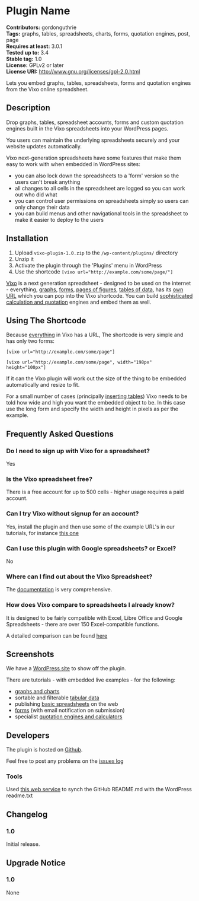 # Plugin Name #
**Contributors:** gordonguthrie  
**Tags:** graphs, tables, spreadsheets, charts, forms, quotation engines, post, page  
**Requires at least:** 3.0.1  
**Tested up to:** 3.4  
**Stable tag:** 1.0  
**License:** GPLv2 or later  
**License URI:** http://www.gnu.org/licenses/gpl-2.0.html  

Lets you embed graphs, tables, spreadsheets, forms and quotation engines from the Vixo online spreadsheet.

## Description ##

Drop graphs, tables, spreadsheet accounts, forms and custom quotation engines built in the Vixo spreadsheets into your WordPress pages.

You users can maintain the underlying spreadsheets securely and your website updates automatically.

Vixo next-generation spreadsheets have some features that make them easy to work with when embedded in WordPress sites:

* you can also lock down the spreadsheets to a 'form' version so the users can't break anything
* all changes to all cells in the spreadsheet are logged so you can work out who did what
* you can control user permissions on spreadsheets simply so users can only change their data
* you can build menus and other navigational tools in the spreadsheet to make it easier to deploy to the users

## Installation ##

1. Upload `vixo-plugin-1.0.zip` to the `/wp-content/plugins/` directory
1. Unzip it
1. Activate the plugin through the 'Plugins' menu in WordPress
1. Use the shortcode `[vixo url="http://example.com/some/page/"]`

[Vixo](http://vixo.com) is a next generation spreadsheet - designed to be used on the internet - everything, [graphs](http://wordpress.vixo.com/index.php/publish-graphs-on-wordpress/), [forms](http://wordpress.vixo.com/index.php/embeddable-vixo-forms/), [pages of figures](http://wordpress.vixo.com/index.php/publishing-figures-on-wordpress-with-a-vixo-spreadsheet/), [tables of data](http://wordpress.vixo.com/index.php/inserting-spreadsheet-tables-into-wordpress/), has its [own URL](http://wordpress.vixo.com/index.php/vixo-embeddable-urls/) which you can pop into the Vixo shortcode. You can build [sophisticated calculation and quotation](http://wordpress.vixo.com/index.php/building-a-calculator-or-quote-engine/) engines and embed them as well.

## Using The Shortcode ##

Because [everything](http://wordpress.vixo.com/index.php/embeddable-vixo-forms/) in Vixo has a URL, The shortcode is very simple and has only  two forms:

`[vixo url="http://example.com/some/page"]`

`[vixo url="http://example.com/some/page", width="198px" height="100px"]`

If it can the Vixo plugin will work out the size of the thing to be embedded automatically and resize to fit.

For a small number of cases (principally [inserting tables](http://wordpress.vixo.com/index.php/inserting-spreadsheet-tables-into-wordpress/)) Vixo needs to be told how wide and high you want the embedded object to be. In this case use the long form and specify the width and height in pixels as per the example.

## Frequently Asked Questions ##

### Do I need to sign up with Vixo for a spreadsheet? ###

Yes

### Is the Vixo spreadsheet free? ###

There is a free account for up to 500 cells - higher usage requires a paid account.

### Can I try Vixo without signup for an account? ###

Yes, install the plugin and then use some of the example URL's in our tutorials, for instance [this one](http://wordpress.vixo.com/index.php/publishing-figures-on-wordpress-with-a-vixo-spreadsheet/)

### Can I use this plugin with Google spreadsheets? or Excel? ###

No

### Where can I find out about the Vixo Spreadsheet? ###

The [documentation](http://documentation.vixo.com/index.html) is very comprehensive.

### How does Vixo compare to spreadsheets I already know? ###

It is designed to be fairly compatible with Excel, Libre Office and Google Spreadsheets - there are over 150 Excel-compatible functions.

A detailed comparison can be found [here](http://vixo.com/explore/features/)

## Screenshots ##

We have a [WordPress site](http://wordpress.vixo.com/) to show off the plugin.

There are tutorials - with embedded live examples - for the following:

* [graphs and charts](http://wordpress.vixo.com/index.php/publish-graphs-on-wordpress/)
* sortable and filterable [tabular data](http://wordpress.vixo.com/index.php/inserting-spreadsheet-tables-into-wordpress/)
* publishing [basic spreadsheets](http://wordpress.vixo.com/index.php/publishing-figures-on-wordpress-with-a-vixo-spreadsheet/) on the web
* [forms](http://wordpress.vixo.com/index.php/embeddable-vixo-forms/) (with email notification on submission)
* specialist [quotation engines and calculators](http://wordpress.vixo.com/index.php/building-a-calculator-or-quote-engine/)

## Developers ##

The plugin is hosted on [Github](https://github.com/hypernumbers/vixo-plugin).

Feel free to post any problems on the [issues log](https://github.com/hypernumbers/vixo-plugin/issues)

### Tools ###

Used [this web service](http://wordpress-markdown-to-github-markdown.com/) to synch the GitHub README.md with the WordPress readme.txt

## Changelog ##

### 1.0 ###
Initial release.

## Upgrade Notice ##

### 1.0 ###
None

